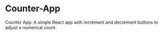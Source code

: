 # Counter-App
Counter App: A simple React app with increment and decrement buttons to adjust a numerical count.
